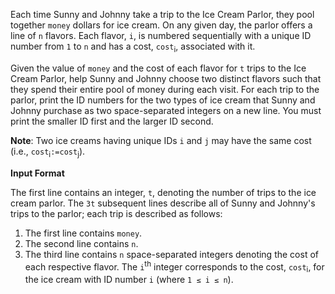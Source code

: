 Each time Sunny and Johnny take a trip to the Ice Cream Parlor, they pool together `money` dollars for ice cream. On any given day, the parlor offers a line of `n` flavors. Each flavor, `i`, is numbered sequentially with a unique ID number from `1` to `n` and has a cost, `cost`<sub>i</sub>, associated with it.

Given the value of `money` and the cost of each flavor for `t` trips to the Ice Cream Parlor, help Sunny and Johnny choose two distinct flavors such that they spend their entire pool of money during each visit. For each trip to the parlor, print the ID numbers for the two types of ice cream that Sunny and Johnny purchase as two space-separated integers on a new line. You must print the smaller ID first and the larger ID second.

**Note**: Two ice creams having unique IDs `i` and `j` may have the same cost (i.e., `cost`<sub>i</sub>`:=cost`<sub>j</sub>).

**Input Format**

The first line contains an integer, `t`, denoting the number of trips to the ice cream parlor. The `3t` subsequent lines describe all of Sunny and Johnny's trips to the parlor; each trip is described as follows:

1. The first line contains `money`.
2. The second line contains `n`.
3. The third line contains `n` space-separated integers denoting the cost of each respective flavor. The `i`<sup>th</sup> integer corresponds to the cost, `cost`<sub>i</sub>, for the ice cream with ID number `i` (where `1 ≤ i ≤ n`).